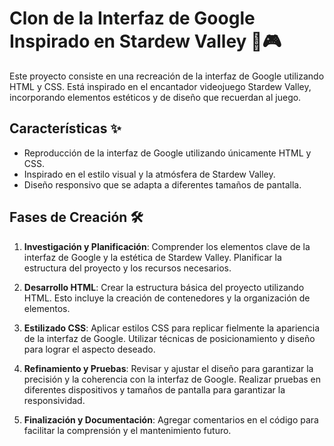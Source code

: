 # Clon de la Interfaz de Google Inspirado en Stardew Valley 🌟🎮

Este proyecto consiste en una recreación de la interfaz de Google utilizando HTML y CSS. Está inspirado en el encantador videojuego Stardew Valley, incorporando elementos estéticos y de diseño que recuerdan al juego.

## Características ✨

- Reproducción de la interfaz de Google utilizando únicamente HTML y CSS.
- Inspirado en el estilo visual y la atmósfera de Stardew Valley.
- Diseño responsivo que se adapta a diferentes tamaños de pantalla.

## Fases de Creación 🛠️

1. **Investigación y Planificación**: Comprender los elementos clave de la interfaz de Google y la estética de Stardew Valley. Planificar la estructura del proyecto y los recursos necesarios.

2. **Desarrollo HTML**: Crear la estructura básica del proyecto utilizando HTML. Esto incluye la creación de contenedores y la organización de elementos.

3. **Estilizado CSS**: Aplicar estilos CSS para replicar fielmente la apariencia de la interfaz de Google. Utilizar técnicas de posicionamiento y diseño para lograr el aspecto deseado.

4. **Refinamiento y Pruebas**: Revisar y ajustar el diseño para garantizar la precisión y la coherencia con la interfaz de Google. Realizar pruebas en diferentes dispositivos y tamaños de pantalla para garantizar la responsividad.

5. **Finalización y Documentación**: Agregar comentarios en el código para facilitar la comprensión y el mantenimiento futuro. 
